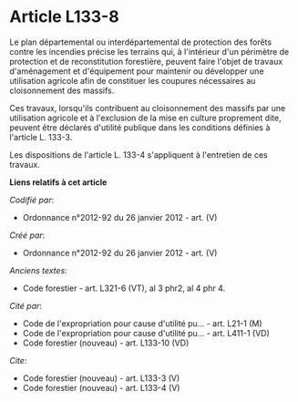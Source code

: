 # Article L133-8

Le plan départemental ou interdépartemental de protection des forêts contre les incendies précise les terrains qui, à
l'intérieur d'un périmètre de protection et de reconstitution forestière, peuvent faire l'objet de travaux d'aménagement et
d'équipement pour maintenir ou développer une utilisation agricole afin de constituer les coupures nécessaires au
cloisonnement des massifs.

Ces travaux, lorsqu'ils contribuent au cloisonnement des massifs par une utilisation agricole et à l'exclusion de la mise en
culture proprement dite, peuvent être déclarés d'utilité publique dans les conditions définies à l'article L. 133-3.

Les dispositions de l'article L. 133-4 s'appliquent à l'entretien de ces travaux.

**Liens relatifs à cet article**

_Codifié par_:

  - Ordonnance n°2012-92 du 26 janvier 2012 - art. (V)

_Créé par_:

  - Ordonnance n°2012-92 du 26 janvier 2012 - art. (V)

_Anciens textes_:

  - Code forestier - art. L321-6 (VT), al 3 phr2, al 4 phr 4.

_Cité par_:

  - Code de l'expropriation pour cause d'utilité pu... - art. L21-1 (M)
  - Code de l'expropriation pour cause d'utilité pu... - art. L411-1 (VD)
  - Code forestier (nouveau) - art. L133-10 (VD)

_Cite_:

  - Code forestier (nouveau) - art. L133-3 (V)
  - Code forestier (nouveau) - art. L133-4 (V)
